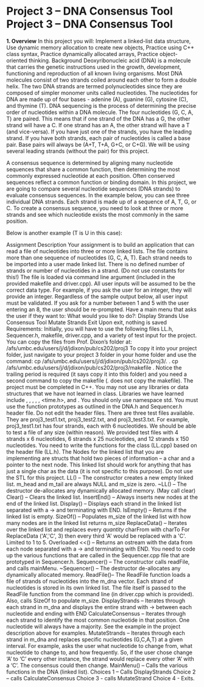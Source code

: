 # Project 3 – DNA Consensus Tool<br>Project 3 – DNA Consensus Tool

**1. Overview**
In this project you will:
Implement a linked-list data structure,
Use dynamic memory allocation to create new objects,
Practice using C++ class syntax, 
Practice dynamically allocated arrays, 
Practice object-oriented thinking. 
Background
Deoxyribonucleic acid (DNA) is a molecule that carries the genetic instructions used in the growth, development, functioning and reproduction of all known living organisms. Most DNA molecules consist of two strands coiled around each other to form a double helix. The two DNA strands are termed polynucleotides since they are composed of simpler monomer units called nucleotides. The nucleotides for DNA are made up of four bases - adenine (A), guanine (G), cytosine (C), and thymine (T).
DNA sequencing is the process of determining the precise order of nucleotides within a DNA molecule. The four nucleotides (G, C, A, T) are paired. This means that if one strand of the DNA has a G, the other strand will have a C. If one strand has an A, the other strand will have a T (and vice-versa). If you have just one of the strands, you have the leading strand. If you have both strands, each pair of nucleotides is called a base pair. Base pairs will always be (A+T, T+A, G+C, or C+G). We will be using several leading strands (without the pair) for this project.

A consensus sequence is determined by aligning many nucleotide sequences that share a common function, then determining the most commonly expressed nucleotide at each position. Often conserved sequences reflect a common function or binding domain. In this project, we are going to compare several nucleotide sequences (DNA strands) to evaluate consensus sequences.
In the example below, you can see three individual DNA strands. Each strand is made up of a sequence of A, T, G, or C. To create a consensus sequence, you need to look at three or more strands and see which nucleotide exists the most commonly in the same position.

Below is another example (T is U in this case):

Assignment Description
Your assignment is to build an application that can read a file of nucleotides into three or more linked lists. 
The file contains more than one sequence of nucleotides (G, C, A, T).
Each strand needs to be imported into a user made linked list. 
There is no defined number of strands or number of nucleotides in a strand. (Do not use constants for this!)
The file is loaded via command line argument (included in the provided makefile and driver.cpp). 
All user inputs will be assumed to be the correct data type. For example, if you ask the user for an integer, they will provide an integer.
Regardless of the sample output below, all user input must be validated. If you ask for a number between 1 and 5 with the user entering an 8, the user should be re-prompted.
Have a main menu that asks the user if they want to:
What would you like to do?:
Display Strands
Use Consensus Tool
Mutate Strands
Exit
Upon exit, nothing is saved
Requirements:
Initially, you will have to use the following files LL.h, Sequencer.h, makefile, driver.cpp, and a variety of test input for the project. You can copy the files from Prof. Dixon’s folder at:
/afs/umbc.edu/users/j/d/jdixon/pub/cs202/proj3
To copy it into your project folder, just navigate to your project 3 folder in your home folder and use the command:
cp /afs/umbc.edu/users/j/d/jdixon/pub/cs202/proj3/*.* .
cp /afs/umbc.edu/users/j/d/jdixon/pub/cs202/proj3/makefile .
Notice the trailing period is required (it says copy it into this folder) and you need a second command to copy the makefile (*.* does not copy the makefile).
The project must be completed in C++. You may not use any libraries or data structures that we have not learned in class. Libraries we have learned include <iostream>, <fstream>, <iomanip>, <vector>, <cstdlib>, <time.h>, <cmath> and <string>. You should only use namespace std.
You must use the function prototypes as outlined in the DNA.h and Sequencer.h header file. Do not edit the header files.
There are three test files available. They are proj3_test1.txt, proj3_test2.txt, and proj3_test3.txt. For example, proj3_test1.txt has four strands, each with 6 nucleotides. We should be able to test a file of any size (within reason). We provided test files with 4 strands x 6 nucleotides, 6 strands x 25 nucleotides, and 12 strands x 150 nucleotides.
You need to write the functions for the class (LL.cpp) based on the header file (LL.h). The Nodes for the linked list that you are implementing are structs that hold two pieces of information – a char and a pointer to the next node. This linked list should work for anything that has just a single char as the data (it is not specific to this purpose). Do not use the STL for this project.
LL() – The constructor creates a new empty linked list. m_head and m_tail are always NULL and m_size is zero.
~LL() – The destructor de-allocates any dynamically allocated memory. (May call clear)
Clear() – Clears the linked list.
InsertEnd() – Always inserts new nodes at the end of the linked list.
Display() – Displays each strand in the linked list separated with a -> and terminating with END.
IsEmpty() – Returns if the linked list is empty.
SizeOf() – Populates m_size of the linked list with how many nodes are in the linked list returns m_size
ReplaceData() – Iterates over the linked list and replaces every *quantity* charFrom with charTo For ReplaceData ('A','C', 3) then every third 'A' would be replaced with a 'C'. Limited to 1 to 5.
Overloaded <<() – Returns an ostream with the data from each node separated with a -> and terminating with END.
You need to code up the various functions that are called in the Sequencer.cpp file that are prototyped in Sequencer.h.
Sequencer() – The constructor calls readFile, and calls mainMenu.
~Sequencer() – The destructor de-allocates any dynamically allocated memory. 
ReadFile()– The ReadFile function loads a file of strands of nucleotides into the m_dna vector. Each strand of nucleotides is stored in its own linked list. The file itself is passed to the ReadFile function from the command line (in driver.cpp which is provided). Also, calls SizeOf to populate m_size.
DisplayStrands – Iterates through each strand in m_dna and displays the entire strand with -> between each nucleotide and ending with END
CalculateConsensus – Iterates through each strand to identify the most common nucleotide in that position. One nucleotide will always have a majority. See the example in the project description above for examples.
MutateStrands – Iterates through each strand in m_dna and replaces specific nucleotides (G,C,A,T) at a given interval. For example, asks the user what nucleotide to change from, what nucleotide to change to, and how frequently. So, if the user chose change ‘A’ to ‘C’ every other instance, the strand would replace every other ‘A’ with a ‘C’. The consensus could then change.
MainMenu() – Calls the various functions in the DNA (linked list).
Choices 1 – Calls DisplayStrands
Choice 2 – calls CalculateConsensus
Choice 3 - calls MutateStrand 
Choice 4 - Exits.
